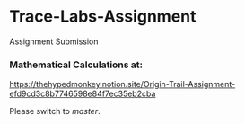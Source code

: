 # Trace-Labs-Assignment
Assignment Submission

### Mathematical Calculations at:

https://thehypedmonkey.notion.site/Origin-Trail-Assignment-efd9cd3c8b7746598e84f7ec35eb2cba

Please switch to *master*.
